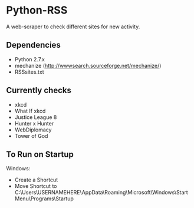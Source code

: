 Python-RSS
==========

A web-scraper to check different sites for new activity.

Dependencies
------------
* Python 2.7.x
* mechanize (http://wwwsearch.sourceforge.net/mechanize/)
* RSSsites.txt

Currently checks
----------------

* xkcd
* What If xkcd
* Justice League 8
* Hunter x Hunter
* WebDiplomacy
* Tower of God

To Run on Startup
-----------------

Windows:
* Create a Shortcut
* Move Shortcut to C:\Users\USERNAMEHERE\AppData\Roaming\Microsoft\Windows\Start Menu\Programs\Startup
